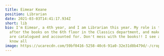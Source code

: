 ```yaml
---
title: Eimear Keane
position: Librarian
date: 2021-03-03T14:41:17.934Z
short: lib
bio: I'm Eimear, a 4th year, and I am Librarian this year. My role is to look
  after the books on the 6th floor in the Classics department, and make sure all
  are catalogued and accounted for. Don't mess with the books!! I see all and
  know all
image: https://ucarecdn.com/59bf0416-5258-40c6-91a0-32e31d8b479d/-/crop/480x321/0,250/-/preview/
---
```

